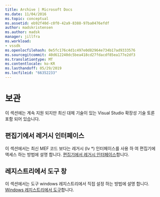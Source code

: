 ```yaml
---
title: Archive | Microsoft Docs
ms.date: 11/04/2016
ms.topic: conceptual
ms.assetid: eb92f40d-c0f0-42a9-8388-97ba0476efdf
author: madskristensen
ms.author: madsk
manager: jillfra
ms.workload:
- vssdk
ms.openlocfilehash: 0e5fc176c4d1c497e0d82964e734b17ad9333576
ms.sourcegitcommit: 40d612240dc5bea418cd27fdacdf85ea177e2df3
ms.translationtype: MT
ms.contentlocale: ko-KR
ms.lasthandoff: 05/29/2019
ms.locfileid: "66352233"
---
```

# <a name="archive"></a>보관
이 섹션에는 계속 지원 되지만 최신 대체 기술이 있는 Visual Studio 확장성 기술 토론 포함 되어 있습니다.

## <a name="legacy-interfaces-in-the-editor"></a>편집기에서 레거시 인터페이스
 이 섹션에서는 최신 MEF 코드 보다는 레거시 (Iv *) 인터페이스를 사용 하 여 편집기에 액세스 하는 방법에 설명 합니다. [편집기에서 레거시 인터페이스](../extensibility/legacy-interfaces-in-the-editor.md)합니다.

## <a name="tool-windows-in-the-registry"></a>레지스트리에서 도구 창
 이 섹션에서는 도구 windows 레지스트리에서 직접 설정 하는 방법에 설명 합니다. [Windows 레지스트리에서 도구](../extensibility/tool-windows-in-the-registry.md)합니다.